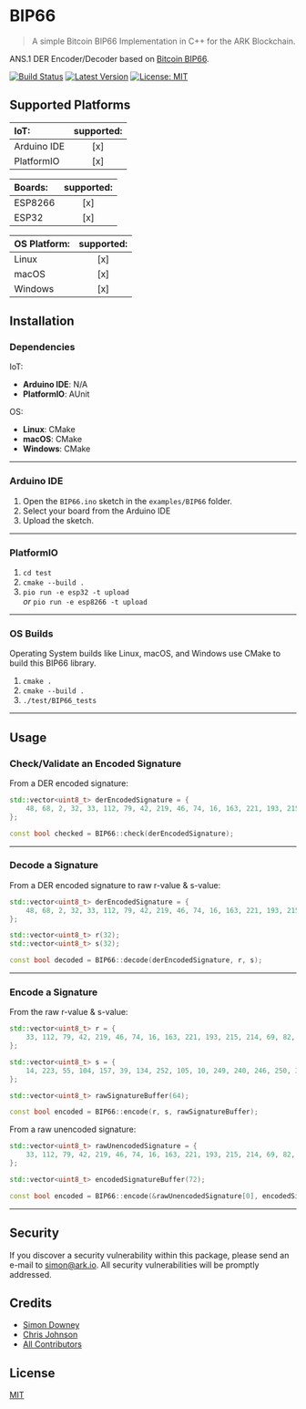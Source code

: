 # BIP66

> A simple Bitcoin BIP66 Implementation in C++ for the ARK Blockchain.

ANS.1 DER Encoder/Decoder based on [Bitcoin BIP66](https://github.com/bitcoin/bips/blob/master/bip-0066.mediawiki).

[![Build Status](https://badgen.now.sh/circleci/github/sleepdefic1t/BIP66)](https://circleci.com/gh/sleepdefic1t/BIP66)
[![Latest Version](https://badgen.now.sh/github/release/sleepdefic1t/BIP66)](https://github.com/sleepdefic1t/BIP66/releases)
[![License: MIT](https://badgen.now.sh/badge/license/MIT/green)](https://opensource.org/licenses/MIT)

## Supported Platforms

| IoT:        | supported: |
| :---------- | :--------: |
| Arduino IDE | [x]        |
| PlatformIO  | [x]        |

| Boards: | supported: |
| :------ | :--------: |
| ESP8266 | [x]        |
| ESP32   | [x]        |

| OS Platform: | supported: |
| :----------- | :--------: |
| Linux        | [x]        |
| macOS        | [x]        |
| Windows      | [x]        |

## Installation

### Dependencies

IoT:
-   **Arduino IDE**: N/A
-   **PlatformIO**: AUnit

OS:
-   **Linux**: CMake
-   **macOS**: CMake
-   **Windows**: CMake

---

### Arduino IDE

1) Open the `BIP66.ino` sketch in the `examples/BIP66` folder.  
2) Select your board from the Arduino IDE
3) Upload the sketch.

---

### PlatformIO

1) `cd test`
2) `cmake --build .`
3) `pio run -e esp32 -t upload`<br>_or_ `pio run -e esp8266 -t upload`

---

### OS Builds

Operating System builds like Linux, macOS, and Windows use CMake to build this BIP66 library.

1) `cmake .`
2) `cmake --build .`
3) `./test/BIP66_tests`

---

## Usage

### Check/Validate an Encoded Signature

From a DER encoded signature:

```cpp
std::vector<uint8_t> derEncodedSignature = {
    48, 68, 2, 32, 33, 112, 79, 42, 219, 46, 74, 16, 163, 221, 193, 215, 214, 69, 82, 184, 6, 28, 5, 246, 209, 42, 22, 140, 105, 9, 28, 117, 88, 29, 97, 20, 2, 32, 14, 223, 55, 104, 157, 39, 134, 252, 105, 10, 249, 240, 246, 250, 31, 98, 156, 149, 105, 80, 57, 246, 72, 166, 212, 85, 72, 67, 2, 64, 46, 147
};

const bool checked = BIP66::check(derEncodedSignature);
```

---

### Decode a Signature

From a DER encoded signature to raw r-value & s-value:

```cpp
std::vector<uint8_t> derEncodedSignature = {
    48, 68, 2, 32, 33, 112, 79, 42, 219, 46, 74, 16, 163, 221, 193, 215, 214, 69, 82, 184, 6, 28, 5, 246, 209, 42, 22, 140, 105, 9, 28, 117, 88, 29, 97, 20, 2, 32, 14, 223, 55, 104, 157, 39, 134, 252, 105, 10, 249, 240, 246, 250, 31, 98, 156, 149, 105, 80, 57, 246, 72, 166, 212, 85, 72, 67, 2, 64, 46, 147
};

std::vector<uint8_t> r(32);
std::vector<uint8_t> s(32);

const bool decoded = BIP66::decode(derEncodedSignature, r, s);
```

---

### Encode a Signature

From the raw r-value & s-value:

```cpp
std::vector<uint8_t> r = {
    33, 112, 79, 42, 219, 46, 74, 16, 163, 221, 193, 215, 214, 69, 82, 184, 6, 28, 5, 246, 209, 42, 22, 140, 105, 9, 28, 117, 88, 29, 97, 20
};

std::vector<uint8_t> s = {
    14, 223, 55, 104, 157, 39, 134, 252, 105, 10, 249, 240, 246, 250, 31, 98, 156, 149, 105, 80, 57, 246, 72, 166, 212, 85, 72, 67, 2, 64, 46, 147
};

std::vector<uint8_t> rawSignatureBuffer(64);

const bool encoded = BIP66::encode(r, s, rawSignatureBuffer);
```

From a raw unencoded signature:

```cpp
std::vector<uint8_t> rawUnencodedSignature = {
    33, 112, 79, 42, 219, 46, 74, 16, 163, 221, 193, 215, 214, 69, 82, 184, 6, 28, 5, 246, 209, 42, 22, 140, 105, 9, 28, 117, 88, 29, 97, 20, 14, 223, 55, 104, 157, 39, 134, 252, 105, 10, 249, 240, 246, 250, 31, 98, 156, 149, 105, 80, 57, 246, 72, 166, 212, 85, 72, 67, 2, 64, 46, 147
};

std::vector<uint8_t> encodedSignatureBuffer(72);

const bool encoded = BIP66::encode(&rawUnencodedSignature[0], encodedSignatureBuffer);
```

---

## Security

If you discover a security vulnerability within this package, please send an e-mail to simon@ark.io. All security vulnerabilities will be promptly addressed.

## Credits

-   [Simon Downey](https://github.com/sleepdeficit)
-   [Chris Johnson](https://github.com/ciband)
-   [All Contributors](../../../../contributors)

## License

[MIT](LICENSE)